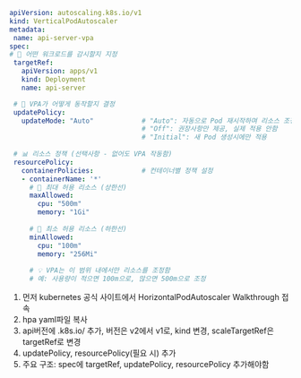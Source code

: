 ```yaml
apiVersion: autoscaling.k8s.io/v1
kind: VerticalPodAutoscaler
metadata:
 name: api-server-vpa
spec:
# 🎯 어떤 워크로드를 감시할지 지정
 targetRef:
   apiVersion: apps/v1
   kind: Deployment
   name: api-server

 # 🔄 VPA가 어떻게 동작할지 결정
 updatePolicy:
   updateMode: "Auto"            # "Auto": 자동으로 Pod 재시작하며 리소스 조정
                                 # "Off": 권장사항만 제공, 실제 적용 안함
                                 # "Initial": 새 Pod 생성시에만 적용
 
 # 📊 리소스 정책 (선택사항 - 없어도 VPA 작동함)
 resourcePolicy:
   containerPolicies:            # 컨테이너별 정책 설정
   - containerName: '*'
     # 🔺 최대 허용 리소스 (상한선)
     maxAllowed:
       cpu: "500m"
       memory: "1Gi"
     
     # 🔻 최소 허용 리소스 (하한선)  
     minAllowed:
       cpu: "100m"
       memory: "256Mi"
     
     # 💡 VPA는 이 범위 내에서만 리소스를 조정함
     # 예: 사용량이 적으면 100m으로, 많으면 500m으로 조정  
```


1. 먼저 kubernetes 공식 사이트에서 HorizontalPodAutoscaler Walkthrough 접속
2. hpa yaml파일 복사
3. api버전에 .k8s.io/ 추가, 버전은 v2에서 v1로, kind 변경,  scaleTargetRef은 targetRef로 변경
4. updatePolicy, resourcePolicy(필요 시) 추가
5. 주요 구조: spec에 targetRef, updatePolicy, resourcePolicy 추가해야함